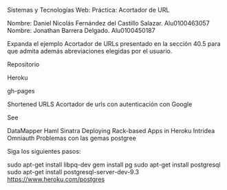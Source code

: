 Sistemas y Tecnologías Web:
Práctica: Acortador de URL

Nombre: Daniel Nicolás Fernández del Castillo Salazar. Alu0100463057 
Nombre: Jonathan Barrera Delgado. Alu0100450187

Expanda el ejemplo Acortador de URLs presentado en la sección 40.5 para que admita además abreviaciones elegidas por el usuario.

Repositorio

Heroku

gh-pages

Shortened URLS
Acortador de urls con autenticación con Google

See

DataMapper
Haml
Sinatra
Deploying Rack-based Apps in Heroku
Intridea Omniauth
Problemas con las gemas postgree

Siga los siguientes pasos:

sudo apt-get install libpq-dev
gem install pg
sudo apt-get install postgresql
sudo apt-get install postgresql-server-dev-9.3
https://www.heroku.com/postgres

